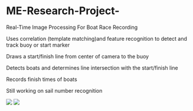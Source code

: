 # ME-Research-Project-
Real-Time Image Processing For Boat Race Recording

Uses correlation (template matching)and feature recognition to detect and track buoy or start marker

Draws a start/finish line from center of camera to the buoy

Detects boats and determines line intersection with the start/finish line

Records finish times of  boats

Still working on sail number recognition

<image src ="res/Screen-Shots/Finishes/1.png"/>
<image src ="res/Screen-Shots/Finishes/2.png"/>
